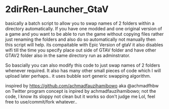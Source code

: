 # 2dirRen-Launcher_GtaV
basically a batch script to allow you to swap names of 2 folders within a directory automatically.
If you have one modded and one original version of a game and you want to be able to run the game without copying files rather just renaming the folders and also do so automatically not manually then this script will help.
its compaitable with Epic Version of gtaV
it also disables wifi till the time you specify
place out side of GTAV folder and have other GTAV2 folder also in the same directory
run as adminstrator.

So bascially you can also modify this code to just swap names of 2 folders whenever required.
It also has many other small pieces of code which I will upload later perhaps..
it uses bubble sort generic swapping algorithm.

inspired by https://github.com/achmadfauzihamibowo aka @achmadfhbw on Twitter
program concept is inpired by achmadfauzihamibowo; not the code, I know its sloppy not clean but it works so don't judge me Lol, feel free to use/commit/fork whatever..
